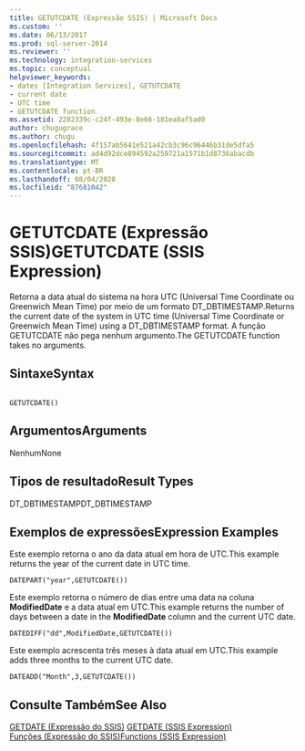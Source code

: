 ```yaml
---
title: GETUTCDATE (Expressão SSIS) | Microsoft Docs
ms.custom: ''
ms.date: 06/13/2017
ms.prod: sql-server-2014
ms.reviewer: ''
ms.technology: integration-services
ms.topic: conceptual
helpviewer_keywords:
- dates [Integration Services], GETUTCDATE
- current date
- UTC time
- GETUTCDATE function
ms.assetid: 2282339c-c24f-493e-8e66-181ea8af5ad0
author: chugugrace
ms.author: chugu
ms.openlocfilehash: 4f157ab5641e521a42cb3c96c96446b31de5dfa5
ms.sourcegitcommit: ad4d92dce894592a259721a1571b1d8736abacdb
ms.translationtype: MT
ms.contentlocale: pt-BR
ms.lasthandoff: 08/04/2020
ms.locfileid: "87681042"
---
```

# <a name="getutcdate-ssis-expression"></a><span data-ttu-id="7e933-102">GETUTCDATE (Expressão SSIS)</span><span class="sxs-lookup"><span data-stu-id="7e933-102">GETUTCDATE (SSIS Expression)</span></span>
  <span data-ttu-id="7e933-103">Retorna a data atual do sistema na hora UTC (Universal Time Coordinate ou Greenwich Mean Time) por meio de um formato DT_DBTIMESTAMP.</span><span class="sxs-lookup"><span data-stu-id="7e933-103">Returns the current date of the system in UTC time (Universal Time Coordinate or Greenwich Mean Time) using a DT_DBTIMESTAMP format.</span></span> <span data-ttu-id="7e933-104">A função GETUTCDATE não pega nenhum argumento.</span><span class="sxs-lookup"><span data-stu-id="7e933-104">The GETUTCDATE function takes no arguments.</span></span>  
  
## <a name="syntax"></a><span data-ttu-id="7e933-105">Sintaxe</span><span class="sxs-lookup"><span data-stu-id="7e933-105">Syntax</span></span>  
  
```  
  
GETUTCDATE()  
```  
  
## <a name="arguments"></a><span data-ttu-id="7e933-106">Argumentos</span><span class="sxs-lookup"><span data-stu-id="7e933-106">Arguments</span></span>  
 <span data-ttu-id="7e933-107">Nenhum</span><span class="sxs-lookup"><span data-stu-id="7e933-107">None</span></span>  
  
## <a name="result-types"></a><span data-ttu-id="7e933-108">Tipos de resultado</span><span class="sxs-lookup"><span data-stu-id="7e933-108">Result Types</span></span>  
 <span data-ttu-id="7e933-109">DT_DBTIMESTAMP</span><span class="sxs-lookup"><span data-stu-id="7e933-109">DT_DBTIMESTAMP</span></span>  
  
## <a name="expression-examples"></a><span data-ttu-id="7e933-110">Exemplos de expressões</span><span class="sxs-lookup"><span data-stu-id="7e933-110">Expression Examples</span></span>  
 <span data-ttu-id="7e933-111">Este exemplo retorna o ano da data atual em hora de UTC.</span><span class="sxs-lookup"><span data-stu-id="7e933-111">This example returns the year of the current date in UTC time.</span></span>  
  
```  
DATEPART("year",GETUTCDATE())  
```  
  
 <span data-ttu-id="7e933-112">Este exemplo retorna o número de dias entre uma data na coluna **ModifiedDate** e a data atual em UTC.</span><span class="sxs-lookup"><span data-stu-id="7e933-112">This example returns the number of days between a date in the **ModifiedDate** column and the current UTC date.</span></span>  
  
```  
DATEDIFF("dd",ModifiedDate,GETUTCDATE())  
```  
  
 <span data-ttu-id="7e933-113">Este exemplo acrescenta três meses à data atual em UTC.</span><span class="sxs-lookup"><span data-stu-id="7e933-113">This example adds three months to the current UTC date.</span></span>  
  
```  
DATEADD("Month",3,GETUTCDATE())  
```  
  
## <a name="see-also"></a><span data-ttu-id="7e933-114">Consulte Também</span><span class="sxs-lookup"><span data-stu-id="7e933-114">See Also</span></span>  
 <span data-ttu-id="7e933-115">[GETDATE &#40;Expressão do SSIS&#41;](getdate-ssis-expression.md) </span><span class="sxs-lookup"><span data-stu-id="7e933-115">[GETDATE &#40;SSIS Expression&#41;](getdate-ssis-expression.md) </span></span>  
 [<span data-ttu-id="7e933-116">Funções &#40;Expressão do SSIS&#41;</span><span class="sxs-lookup"><span data-stu-id="7e933-116">Functions &#40;SSIS Expression&#41;</span></span>](functions-ssis-expression.md)  
  
  
